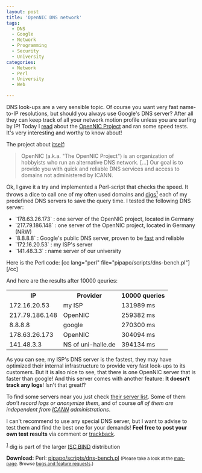 ```yaml
---
layout: post
title: 'OpenNIC DNS network'
tags:
  - DNS
  - Google
  - Network
  - Programming
  - Security
  - University
categories:
  - Network
  - Perl
  - University
  - Web

---
```


DNS look-ups are a very sensible topic. Of course you want very fast name-to-IP resolutions, but should you always use Google's DNS server? After all they can keep track of all your network motion profile unless you are surfing by IP!
Today I <a href="http://twitter.com/#!/lordcoke/status/10620700683407360">read</a> about the <a href="http://www.opennicproject.org/">OpenNIC Project</a> and ran some speed tests. It's very interesting and worthy to know about!


The project about <a href="http://www.opennicproject.org/">itself</a>:

<blockquote>OpenNIC (a.k.a. "The OpenNIC Project") is an organization of hobbyists who run an alternative DNS network. [...] Our goal is to provide you with quick and reliable DNS services and access to domains not administered by ICANN.</blockquote>

Ok, I gave it a try and implemented a Perl-script that checks the speed. It throws a dice to call one of my often used domains and <a name="dig" href="#dig-foot">digs<sup>1</sup></a> each of my predefined DNS servers to save the query time. I tested the following DNS server:
<ul>
	<li> `178.63.26.173` : one server of the OpenNIC project, located in Germany</li>
	<li> `217.79.186.148` : one server of the OpenNIC project, located in Germany (NRW)</li>
	<li> `8.8.8.8` : Google's public DNS server, proven to be <a href="http://blog.fefe.de/?ts=b5e7d15b">fast</a> and reliable</li>
	<li> `172.16.20.53` : my ISP's server</li>
	<li> `141.48.3.3` : name server of our university</li>
</ul>

Here is the Perl code:
[cc lang="perl" file="pipapo/scripts/dns-bench.pl"][/cc]

And here are the results after 10000 qeuries:

<table><tr><th>IP</th><th>Provider</th><th>10000 queries</th></tr><tr><td>172.16.20.53</td><td>my ISP</td><td>131989 ms</td></tr><tr><td>217.79.186.148</td><td>OpenNIC</td><td>259382 ms</td></tr><tr><td>8.8.8.8</td><td>google</td><td>270300 ms</td></tr><tr><td>178.63.26.173</td><td>OpenNIC</td><td>304094 ms</td></tr><tr><td>141.48.3.3</td><td>NS of uni-halle.de</td><td>394134 ms</td></tr></table>

As you can see, my ISP's DNS server is the fastest, they may have optimized their internal infrastructure to provide very fast look-ups to its customers. But it is also nice to see, that there is one OpenNIC server that is faster than google! And this server comes with another feature: <strong>It doesn't track any logs</strong>! Isn't that great!?

To find some servers near you just check <a href="http://www.opennicproject.org/start-here/51-migrate-to-opennic/75-public-dns">their server list</a>. Some of them <em>don't record logs or anonymize them</em>, and of course <em>all of them are independent from <a href="http://www.icann.org/">ICANN</a> administrations</em>.

I can't recommend to use any special DNS server, but I want to advise to test them and find the best one for your demands! <strong>Feel free to post your own test results</strong> via comment or <a href="/2010/12/opennic-dns-network/trackback/">trackback</a>.

<sup><a name="dig-foot" href="#dig">1</a></sup> dig is part of the larger <a href="http://www.isc.org/software/bind">ISC BIND</a> distribution

<div class="download"><strong>Download:</strong>
Perl: <a href='/wp-content/uploads/pipapo/scripts/dns-bench.pl'>pipapo/scripts/dns-bench.pl</a>
<small>(Please take a look at the <a href="/man-page/">man-page</a>. Browse <a href="https://bt.binfalse.de/">bugs and feature requests</a>.)</small>
</div>
